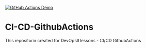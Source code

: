 [![GitHub Actions Demo](https://github.com/gertsog333/CI-CD-GithubActions/actions/workflows/first.yml/badge.svg)](https://github.com/gertsog333/CI-CD-GithubActions/actions/workflows/first.yml)

# CI-CD-GithubActions
This repositorin created for DevOpsII lessons - CI/CD GithubActions
